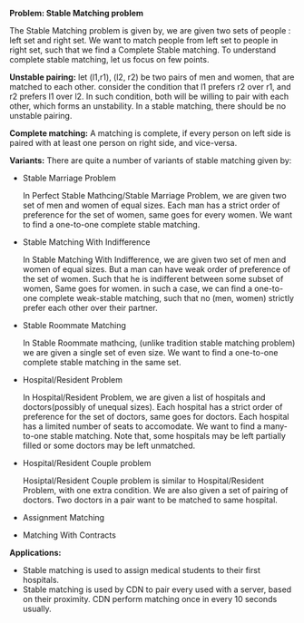 **Problem:    Stable Matching problem**

The Stable Matching problem is given by, we are given two sets of people : left set and right set. We want
to match people from left set to people in right set, such that we find a Complete Stable matching. To understand complete
stable matching, let us focus on few points.

**Unstable pairing:**
let (l1,r1), (l2, r2) be two pairs of men and women, that are matched to each other.
consider the condition that l1 prefers r2 over r1, and r2 prefers l1 over l2. In
such condition, both will be willing to pair with each other, which forms an unstability.
In a stable matching, there should be no unstable pairing.

**Complete matching:**
A matching is complete, if every person on left side is paired with at least one person
on right side, and vice-versa.

**Variants:**
There are quite a number of variants of stable matching given by:
- Stable Marriage Problem

    In Perfect Stable Mathcing/Stable Marriage Problem, we are given two set of men and women of equal sizes. Each man has
    a strict order of preference for the set of women, same goes for every women. We want to find a one-to-one complete stable
    matching.
    
    
- Stable Matching With Indifference

    In Stable Matching With Indifference, we are given two set of men and women of equal sizes. But a man can have weak order
    of preference of the set of women. Such that he is indifferent between some subset of women, Same goes for women. in such
    a case, we can find a one-to-one complete weak-stable matching, such that no (men, women) strictly prefer each other over their
    partner.
    
    
- Stable Roommate Matching
    
    In Stable Roommate mathcing, (unlike tradition stable matching problem) we are given a single set of even size. We want to find
    a one-to-one complete stable matching in the same set.


- Hospital/Resident Problem

    In Hospital/Resident Problem, we are given a list of hospitals and doctors(possibly of unequal sizes). Each hospital has a strict
    order of preference for the set of doctors, same goes for doctors. Each hospital has a limited number of seats to accomodate. We
    want to find a many-to-one stable matching. Note that, some hospitals may be left partially filled or some doctors may be left unmatched.
    
    
- Hospital/Resident Couple problem

    Hosiptal/Resident Couple problem is similar to Hospital/Resident Problem, with one extra condition. We are also given a set of
    pairing of doctors. Two doctors in a pair want to be matched to same hospital.
    
    
- Assignment Matching
- Matching With Contracts

**Applications:**
- Stable matching is used to assign medical students to their first hospitals.
- Stable matching is used by CDN to pair every used with a server, based on their
proximity. CDN perform matching once in every 10 seconds usually.
